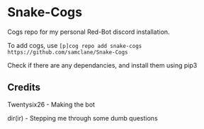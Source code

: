 # Snake-Cogs
Cogs repo for my personal Red-Bot discord installation. 


To add cogs, use ```[p]cog repo add snake-cogs https://github.com/samclane/Snake-Cogs```

Check if there are any dependancies, and install them using pip3

## Credits
Twentysix26 - Making the bot

dir(ir) - Stepping me through some dumb questions
